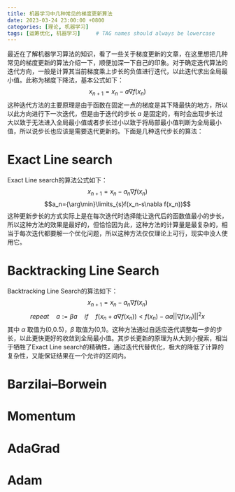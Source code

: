 ```yaml
---
title: 机器学习中几种常见的梯度更新算法
date: 2023-03-24 23:00:00 +0800
categories: [理论, 机器学习]
tags: [运筹优化, 机器学习]     # TAG names should always be lowercase
---
```



最近在了解机器学习算法的知识，看了一些关于梯度更新的文章，在这里想把几种常见的梯度更新的算法介绍一下，顺便加深一下自己的印象。对于确定迭代算法的迭代方向，一般是计算其当前梯度乘上步长的负值进行迭代，以此迭代求出全局最小值。此称为梯度下降法，基本公式如下：
$$x_{n+1}=x_n-a\nabla f(x_n)$$
这种迭代方法的主要原理是由于函数在固定一点的梯度是其下降最快的地方，所以以此方向进行下一次迭代，但是由于迭代的步长 $a$ 是固定的，有时会出现步长过大以致于无法进入全局最小值或者步长过小以致于将局部最小值判断为全局最小值，所以说步长也应该是需要迭代更新的。下面是几种迭代步长的算法：

# Exact Line search

Exact Line search的算法公式如下：
$$x_{n+1}=x_n-a_n\nabla f(x_n)$$
$$a_n={\arg\min}\limits_{s}f(x_n-s\nabla f(x_n))$$
这种更新步长的方式实际上是在每次迭代时选择能让迭代后的函数值最小的步长，所以这种方法的效果是最好的，但恰恰因为此，这种方法的计算量是最复杂的，相当于每次迭代都要解一个优化问题，所以这种方法仅仅理论上可行，现实中没人使用它。

# Backtracking Line Search

Backtracking Line Search的算法如下：
$$x_{n+1}=x_n-a_n\nabla f(x_n)$$
$$repeat\quad a:=\beta a\quad if\quad f(x_n+a\nabla f(x_n))<f(x_n)-\alpha a||\nabla f(x_n)||^2 x$$
其中 $\alpha$ 取值为(0,0.5)，$\beta$ 取值为(0,1)。这种方法通过自适应迭代调整每一步的步长，以此更快更好的收敛到全局最小值。其步长更新的原理为从大到小搜索，相当于牺牲了Exact Line search的精确性，通过迭代代替优化，极大的降低了计算的复杂性，又能保证结果在一个允许的区间内。

# Barzilai–Borwein



# Momentum



# AdaGrad



# Adam




